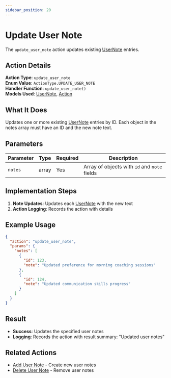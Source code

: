 ```yaml
---
sidebar_position: 20
---
```


# Update User Note

The `update_user_note` action updates existing [UserNote](../database/models/user-note) entries.

## Action Details

**Action Type**: `update_user_note`  
**Enum Value**: `ActionType.UPDATE_USER_NOTE`  
**Handler Function**: `update_user_note()`  
**Models Used**: [UserNote](../database/models/user-note), [Action](../database/models/action)

## What It Does

Updates one or more existing [UserNote](../database/models/user-note) entries by ID. Each object in the notes array must have an ID and the new note text.

## Parameters

| Parameter | Type | Required | Description |
|-----------|------|----------|-------------|
| `notes` | array | Yes | Array of objects with `id` and `note` fields |

## Implementation Steps

1. **Note Updates**: Updates each [UserNote](../database/models/user-note) with the new text
2. **Action Logging**: Records the action with details

## Example Usage

```json
{
  "action": "update_user_note",
  "params": {
    "notes": [
      {
        "id": 123,
        "note": "Updated preference for morning coaching sessions"
      },
      {
        "id": 124,
        "note": "Updated communication skills progress"
      }
    ]
  }
}
```

## Result

- **Success**: Updates the specified user notes
- **Logging**: Records the action with result summary: "Updated user notes"

## Related Actions

- [Add User Note](add-user-note) - Create new user notes
- [Delete User Note](delete-user-note) - Remove user notes
